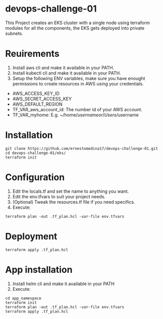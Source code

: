 # devops-challenge-01
This Project creates an EKS cluster with a single node using terraform modules for all the components, the EKS gets deployed into private subnets.

# Reuirements

1. Install aws cli and make it available in your PATH.
2. Install kubectl cli and make it available in your PATH.
3. Setup the following ENV variables, make sure you have enought permissions to create resources in AWS using your credentials.
- AWS_ACCESS_KEY_ID
- AWS_SECRET_ACCESS_KEY
- AWS_DEFAULT_REGION
- TF_VAR_aws_account_id: The number id of your AWS account.
- TF_VAR_myhome: E.g. ~/home/$username or /Users/$username

# Installation
```
git clone https://github.com/ernestomedina17/devops-challenge-01.git
cd devops-challenge-01/eks/
terraform init
```

# Configuration
1. Edit the locals.tf and set the name to anything you want.
2. Edit the env.tfvars to suit your project needs.
3. (Optional) Tweak the resources.tf file if you need specifics.
4. Execute:
```
terraform plan -out .tf_plan.hcl -var-file env.tfvars
```

# Deployment
```
terraform apply .tf_plan.hcl
```

# App installation 
1. Install helm cli and make it available in your PATH
2. Execute: 
```
cd app_namespace
terraform init
terraform plan -out .tf_plan.hcl -var-file env.tfvars
terraform apply .tf_plan.hcl
```

